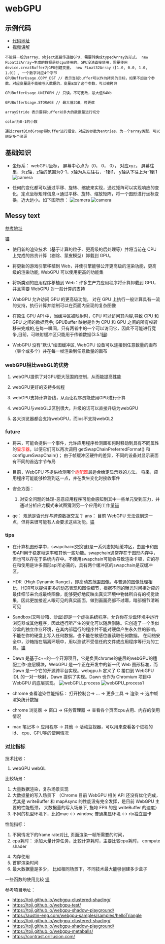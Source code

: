 # webGPU 
## 示例代码

- [代码地址](https://github.com/Orillusion/orillusion-webgpu-samples.git)
- [视频讲解](https://www.zhihu.com/org/orillusionguan-fang/zvideos)

```others
不能将一般的array、object直接传递给GPU, 需要转换成typedArray的形式， new FLoat32Array→生成的数据是给cpu使用的，GPU没法直接使用，需要使用device.creatBuffer为GPU创建变量， new FLoat32Array（[1.0, 0.0, 1.0, 1.0]）, 一个数字对应4个字节
GPUBufferUsage.COPY_DST // 表示当前buffer可以作为拷贝的目标，如果不加这个参数，对应变量是不能被写入数据的，变量a加了这个参数，可以被拷贝

GPUBufferUsage.UNIFORM // 只读，不可更改，最大值64kb

GPUBufferUsage.STORAGE // 最大值2GB，可更改

arrayStride 表示要将buffer以多大的数据量进行切分

color为0-1的小数

通过creatBindGroup将buffer进行组合，对应的参数为entries，为一个array类型，可以绑定多个资源
```
## 基础知识

- 坐标系： webGPU坐标， 屏幕中心点为（0， 0， 0）， 对应xyz， 屏幕往里，为z轴，z轴的范围为0-1，x轴为从左往右，-1到1， y轴从下往上为-1到1
![camera](images/webGPU_coordinate.png)

- 任何的变化都可以通过平移、旋转、缩放来实现，通过矩阵可以实现响应的变化，定点坐标矩阵信息→通过平移、旋转、缩放矩阵，将一个图形进行坐标变换，近大远小。如下图所示：
![camera](images/webGPU_matrix.png)
![camera](images/webGPU_camera.png)



## Messy text

[参考地址](https://www.orillusion.com/zh/explainer.html#gpu-process)

[锚](https://www.orillusion.com/zh/explainer.html#use-cases)
- 使用新的渲染技术（基于计算的粒子、更高级的后处理等）并将当前在 CPU 上完成的昂贵计算（剔除、蒙皮模型）卸载到 GPU。
- 将更新的游戏引擎移植到 Web，并使引擎能够公开更高级的渲染功能，更高级的渲染功能, WebGPU 可以使用更高的功能集
- 将新类别的应用程序移植到 Web：许多生产力应用程序将计算卸载到 GPU，并且需要 WebGPU 对一般计算的支持


- WebGPU 允许访问 GPU 的更高级功能， 对在 GPU 上执行一般计算具有一流的支持，执行计算并绘制可以在页面内呈现的复杂图像 
- 在原生 GPU API 中，当缓冲区被映射时，CPU 可以访问其内容,导致 CPU 和 GPU 之间的数据竞争; GPUBuffer 映射是作为 CPU 和 GPU 之间的所有权转移来完成的,在每一瞬间，只有两者中的一个可以访问它，因此不可能进行竞争,目前，可映射缓冲区只能用于传输数据(3.5.1[锚](https://www.orillusion.com/zh/explainer.html#buffer-mapping-ownership))
- WebGPU 没有“默认”绘图缓冲区, WebGPU 设备可以连接到任意数量的画布（零个或多个）并在每一帧渲染到任意数量的画布


### webGPU相比webGL的优势

1. webGPU提供了对GPU更大范围的控制，从而能提高性能

2. webGPU更好的支持多线程

3. webGPU支持计算管线，从而让程序员能使用GPU进行计算

4. webGPU与webGL2区别很大，升级的话可以直接升级为webGPU

5. 各大浏览器都会支持webGPU，而ios不支持webGL2
### future
- 将来，可能会提供一个事件，允许应用程序检测画布何时移动到具有不同属性的<font color=#ff0000>显示器</font>，以便它们可以再次调用 getSwapChainPreferredFormat() 和 configureSwapChain()； 由于帧缓冲区硬件的差异，不同的设备对显示表面有不同的首选字节布局

- 目前，WebGPU 不提供检测哪个<font color=#ff0000>适配器</font>最适合给定显示器的方法。 将来，应用程序可能能够检测到这一点，并在发生变化时接收事件

- 安全方面： 
   1. 对安全问题的处理-恶意应用程序可能会感知到其中一些单元受到压力，并通过分析应力模式来试图猜测另一个应用的工作量[锚](https://www.orillusion.com/zh/webgpu.html#security-computation-resources)

- qe： 规范是否允许与跨源数据交互？ ans： 目前 WebGPU 无法做到这一点，但将来很可能有人会要求这些功能。[锚](https://www.orillusion.com/zh/explainer.html#questionnaire-18)
### tips

- 在计算机图形学中，swapchain(交换链)是一系列虚拟帧缓冲区，由显卡和图形API用于稳定帧速率和其他一些功能。swapchain通常存在于图形内存中，但也可以存在于系统内存中。不使用swapchain可能会导致渲染卡顿，它的存在和使用是许多图形api所必需的，具有两个缓冲区的swapchain是双缓冲区。
- HDR（High Dynamic Range），即高动态范围图像。与普通的图像处理相比，HDR可以提供更多的动态表现和图像细节，根据不同的曝光时间相对应的最佳细节来合成最终图像，能够更好地反映出真实环境中物体所自有的视觉效果，因此更加接近人眼可见的真实画面，做到画面亮部不过曝，暗部细节清晰可见
- Sandbox(又叫沙箱、沙盘)即是一个虚拟系统程序，允许你在沙盘环境中运行浏览器或其他程序，因此运行所产生的变化可以随后删除。它创造了一个类似沙盒的独立作业环境，在其内部运行的程序并不能对硬盘产生永久性的影响。不能在你的硬盘上写入任何数据，也不能在敏感位置读取任何数据。 在网络安全中，沙箱指在隔离环境中，用以测试不受信任的文件或应用程序等行为的工具。[锚](https://baike.baidu.com/item/%E6%B2%99%E7%AE%B1/393318?fr=aladdin)

- Dawn 是基于c++的一个开源项目，它是负责chrome的底层的webGPU的适配工作-底层模块，WebGPU 是一个正在开发中的新一代 Web 图形标准，而 Dawn 是一个它的开源跨平台实现。webgpu.h 定义了 C 接口到 WebGPU IDL 的一对一映射，Dawn 提供了实现。Dawn 也作为 Chromium 项目中 WebGPU 的底层实现。
![webGPU_process](images/webGPU_process.jpg)
![webGPU_process1](images/webGPU_process1.jpg)

- chrome 查看渲染性能指标： 打开控制台-> ... -> 更多工具 -> 渲染 -> 选中帧渲染统计数据
- chrome 浏览器 -> 窗口 -> 任务管理器 -> 查看各个页面cpu占用、内存的使用情况
- mac 笔记本-> 应用程序 -> 其他 -> 活动监视器，可以用来查看各个进程的id、 cpu、GPU等的使用情况

### 对比指标

技术比较：
1. webGPU webGL

比较场景： 

1. 大量数据渲染，复杂场景实现
2.  大数据量的写入场景下 （Chrome 目前 WebGPU 相关 API 还没有优化完成，尤其是 writeBuffer 和 mapAsync 的性能没有完全发挥，是目前 WebGPU 主要的性能瓶颈， 大数据量的写入场景下, 拖垮 FPS 的是 writeBuffer 的速度）
3. 不同的机型环境下，比如mac <-> window, 普通集显环境 <-> rtx独立显卡

性能指标：

1. 不同情况下的frame rate对比, 页面渲染一帧所需要的时间， 
2. cpu耗时： 添加大量计算任务，比较计算耗时，主要比较cpu耗时， compute shader
<!-- 3. drawcall次数 -->
4. 内存使用
5. 首屏渲染时间
6. 最大数据量是多少， 比如相同场景下，不同技术最大能够创建多少盒子
 


一些函数的使用比较 [锚](https://forum.orillusion.com/topic/39/chrome-writebuffer-performance)



参考项目地址： 
- https://toji.github.io/webgpu-clustered-shading/
- https://toji.github.io/webgpu-test/
- https://toji.github.io/webgpu-shadow-playground/
- https://austin-eng.com/webgpu-samples/samples/helloTriangle
- https://toji.github.io/webgpu-clustered-shading/
- https://toji.github.io/webgpu-shadow-playground/
- https://toji.github.io/webgpu-metaballs/
- https://contrast.orillusion.com/